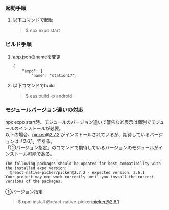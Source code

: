 ### 起動手順  
1. 以下コマンドで起動  
    > $ npx expo start
### ビルド手順  
1. app.jsonのnameを変更  
    ```  
    {
        "expo": {
            "name": "station17",  
    ```  

2. 以下コマンドでbuild
    > $ eas build -p android  
  

### モジュールバージョン違いの対応  
npx expo start時、モジュールのバージョン違いで警告など表示は個別でモジュールのインストールが必要。  
以下の場合、picker@2.7.2 がインストールされているが、期待しているバージョンは「2.6,1」である。  
「①バージョン指定」のコマンドで期待しているバージョンのモジュールがインストール可能である。  

```
The following packages should be updated for best compatibility with the installed expo version:
  @react-native-picker/picker@2.7.2 - expected version: 2.6.1
Your project may not work correctly until you install the correct versions of the packages.
```  
  
①バージョン指定
> $ npm install @react-native-picker/picker@2.6.1